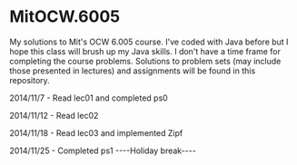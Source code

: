 MitOCW.6005
===========

My solutions to Mit's OCW 6.005 course. I've coded with Java before but I hope this class will brush up my Java skills. I don't have a time frame for completing the course problems. Solutions to problem sets (may include those presented in lectures) and assignments will be found in this repository.

2014/11/7 - Read lec01 and completed ps0

2014/11/12 - Read lec02

2014/11/18 - Read lec03 and implemented Zipf

2014/11/25 - Completed ps1
----Holiday break----
